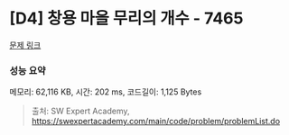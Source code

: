 # [D4] 창용 마을 무리의 개수 - 7465 

[문제 링크](https://swexpertacademy.com/main/code/problem/problemDetail.do?contestProbId=AWngfZVa9XwDFAQU) 

### 성능 요약

메모리: 62,116 KB, 시간: 202 ms, 코드길이: 1,125 Bytes



> 출처: SW Expert Academy, https://swexpertacademy.com/main/code/problem/problemList.do